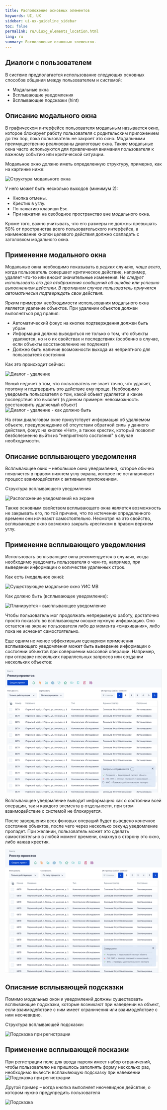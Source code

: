```yaml
---
title: Расположение основных элементов
keywords: UI, UX
sidebar: ui-ux-guideline_sidebar
toc: false
permalink: ru/uiuxg_elements_location.html
lang: ru
summary: Расположение основных элементов.
---
```


## Диалоги с пользователем

В системе предполагается использование следующих основных способов общения между пользователем и системой:

* Модальные окна
* Всплывающие уведомления
* Всплывающие подсказки (hint)

## Описание модального окна

В графическом интерфейсе пользователя модальным называется окно, которое блокирует работу пользователя с родительским приложением до тех пор, пока пользователь не закроет это окно. Модальными преимущественно реализованы диалоговые окна. Также модальные окна часто используются для привлечения внимания пользователя к важному событию или критической ситуации.


Модальное окно должно иметь определенную структуру, примерно, как на картинке ниже:

![Структура модального окна](../../../images/pages/guides/ui-ux-guideline/uiuxg_dialog_with_a_user/1.png)

[Изменить]: # (Как минимум два варианта выходов)
У него может быть несколько выходов (минимум 2):

* Кнопка отмены.
* Крестик в углу.
* По нажатию клавиши Esc.
* При нажатии на свободное пространство вне модального окна.

Кроме того, важно учитывать, что его размеры не должны превышать 50% от пространства всего пользовательского интерфейса, а наименование кнопки целевого действия должно совпадать с заголовком модального окна.



[Измененить]: # (Изменить заголовок "Использование модального окна" на Применение)
## Применение модального окна

Модальные окна необходимо показывать в *редких* случаях, *чаще всего,* когда пользователь совершает критическое действие, например, удаляет что-то или вносит значительные изменения. *Не следует использовать его для отображения сообщений об ошибке или успешно выполненном действии. В противном случае пользователь приучится автоматически подтверждать свои действия.*

Ярким примером необходимости использования модального окна является удаление объектов.
При удалении объектов должен выполняться ряд правил:

* Автоматический фокус на кнопке подтверждения должен быть убран
* Информация должна выводиться не только о том, что объекты удаляются, но и о их свойствах и последствиях (особенно в случае, если объекты восстановлению не подлежат)
* Должно быть наличие возможности выхода из неприятного для пользователя состояния

Как это происходит сейчас:

![Диалог - удаление](../../../images/pages/guides/ui-ux-guideline/uiuxg_dialog_with_a_user/5.png)

Явный недочет в том, что пользователь не знает точно, что удаляет, поэтому и подтвердить это действие ему проще. Необходимо уведомить пользователя о том, какой объект удаляется и какие последствия это вызовет (в данном примере: невозможность восстановить удаляемый объект)
![Диалог - удаление - как должно быть](../../../images/pages/guides/ui-ux-guideline/uiuxg_dialog_with_a_user/delete.png)

На этом диалоговом окне присутствует информация об удаляемом объекте, предупреждение об отсутствии обратной силы у данного действия, фокус на кнопке «Нет», а также крестик, который позволит безболезненно выйти из "неприятного состояния" в случае необходимости.


[Добавить]: # (Добавить заголовок для хинтов и перенести их выше до применения)

## Описание всплывающего уведомления
[Добавить]: # (Добавить описание всплывающего окна, что это и как с ним работать)
Всплывающее окно – небольшое окно уведомления, которое обычно появляется в правом нижнем углу экрана, которое не останавливает процесс взаимодейсвтия с активным приложением. 

Структура всплывающего уведомления

![Расположение уведомлений на экране](../../../images/pages/guides/ui-ux-guideline/uiuxg_dialog_with_a_user/notification.png)

Также основным свойством всплывающего окна является возможность не закрывать его, по той причине, что по истечении определенного времени они исчезают самостоятельно. Несмотря на это свойство, всплывающее окно возможно закрыть крестиком в правом верхнем углу.

## Применение всплывающего уведомления

Использовать всплывающие окна рекомендуется в случаях, когда необходимо уведомить пользователя о чем-то, например, при выведении информации о количестве удаленных строк.

Как есть (модальное окно):
 
![Существующее модальное окно УИС МВ](../../../images/pages/guides/ui-ux-guideline/uiuxg_dialog_with_a_user/2.png)

Как должно быть (всплывающее уведомление):

![Планируется - высплывающее уведомление](../../../images/pages/guides/ui-ux-guideline/uiuxg_dialog_with_a_user/nt.png)
 
Чтобы пользователь мог продолжать непрерывную работу, достаточно просто показать во всплывающем окошке нужную информацию. Оно остается на экране пользователя либо до момента «смахивания», либо пока не исчезнет самостоятельно.

Еще одним не менее эффективным сценарием применения всплывающего уведомления может быть выведение информации о состоянии объектов при совершении массовой операции. Например, при отправке нескольких параллельных запросов или создании нескольких объектов:

![Массовая отправка сообщений](../../../images/pages/guides/ui-ux-guideline/uiuxg_dialog_with_a_user/mass_sending.png)

Всплывающее уведомление выводит информацию как о состоянии всей операции, так и каждого элемента в отдельности, при этом взаимодействие с системой не блокируется.

После завершения всех фоновых операций будет выведено конечное состояние объектов, после чего через несколько секунд уведомление пропадет. При желании, пользователь может это сделать самостоятельно в любой момент времени, смахнув в сторону это окно, либо нажав крестик.

![Завершение массовой отправки](../../../images/pages/guides/ui-ux-guideline/uiuxg_dialog_with_a_user/finished.png)

## Описание всплывающей подсказки 
Помимо модальных окон и уведомлений должны существовать всплывающие подсказки, которые возникают при наведении на объект, если взаимодействие с ним имеет ограничения или взаимодействие с ним неочевидно. 

Структура всплывающей подсказки:

![Подсказка при регистрации](../../../images/pages/guides/ui-ux-guideline/uiuxg_dialog_with_a_user/hiint.png)
 
 ## Применение всплывающей посказки
 
При регистрации поле для ввода пароля имеет набор ограничений, чтобы пользователю не пришлось заполнять форму несколько раз, необходимо вывести всплаывющую подсказку при навежении
![Подсказка при регистрации](../../../images/pages/guides/ui-ux-guideline/uiuxg_dialog_with_a_user/registration.png)
 
Другой пример – когда кнопка выполняет неочевидное дейсвтие, о котором нужно предупредить пользователя

![Подсказка](../../../images/pages/guides/ui-ux-guideline/uiuxg_dialog_with_a_user/hint.png)

